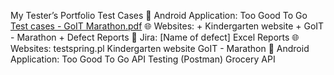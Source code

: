 My Tester’s Portfolio
  Test Cases
    📱 Android Application: Too Good To Go [Test cases - GoIT Marathon.pdf](https://github.com/user-attachments/files/19068829/Test.cases.-.GoIT.Marathon.pdf)
    🌐 Websites:
       + Kindergarten website
       + GoIT - Marathon
       + Defect Reports
  📌 Jira:
      [Name of defect]
  Excel Reports
    🌐 Websites:
        testspring.pl
        Kindergarten website
        GoIT - Marathon
        📱 Android Application: Too Good To Go
  API Testing (Postman)
    Grocery API
